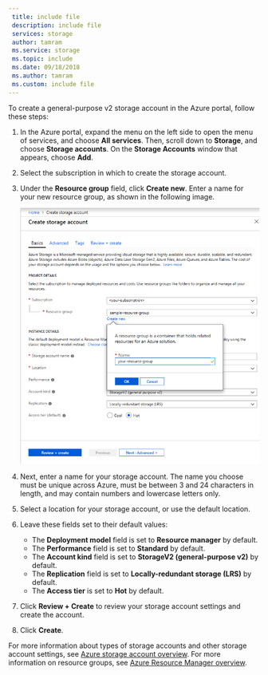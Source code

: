 ```yaml
---
 title: include file
 description: include file
 services: storage
 author: tamram
 ms.service: storage
 ms.topic: include
 ms.date: 09/18/2018
 ms.author: tamram
 ms.custom: include file
---
```


To create a general-purpose v2 storage account in the Azure portal, follow these steps:

1. In the Azure portal, expand the menu on the left side to open the menu of services, and choose **All services**. Then, scroll down to **Storage**, and choose **Storage accounts**. On the **Storage Accounts** window that appears, choose **Add**.
1. Select the subscription in which to create the storage account.
1. Under the **Resource group** field, click **Create new**. Enter a name for your new resource group, as shown in the following image.

    ![Screen shot showing how to create a resource group in the portal](./media/storage-create-account-portal-include/create-resource-group.png)

1. Next, enter a name for your storage account. The name you choose must be unique across Azure, must be between 3 and 24 characters in length, and may contain numbers and lowercase letters only.
1. Select a location for your storage account, or use the default location.
1. Leave these fields set to their default values:
    - The **Deployment model** field is set to **Resource manager** by default.
    - The **Performance** field is set to **Standard** by default.
    - The **Account kind** field is set to **StorageV2 (general-purpose v2)** by default.
    - The **Replication** field is set to **Locally-redundant storage (LRS)** by default.
    - The **Access tier** is set to **Hot** by default.

1. Click **Review + Create** to review your storage account settings and create the account.
1. Click **Create**.

For more information about types of storage accounts and other storage account settings, see [Azure storage account overview](https://docs.microsoft.com/azure/storage/common/storage-account-overview). For more information on resource groups, see [Azure Resource Manager overview](https://docs.microsoft.com/azure/azure-resource-manager/resource-group-overview). 
